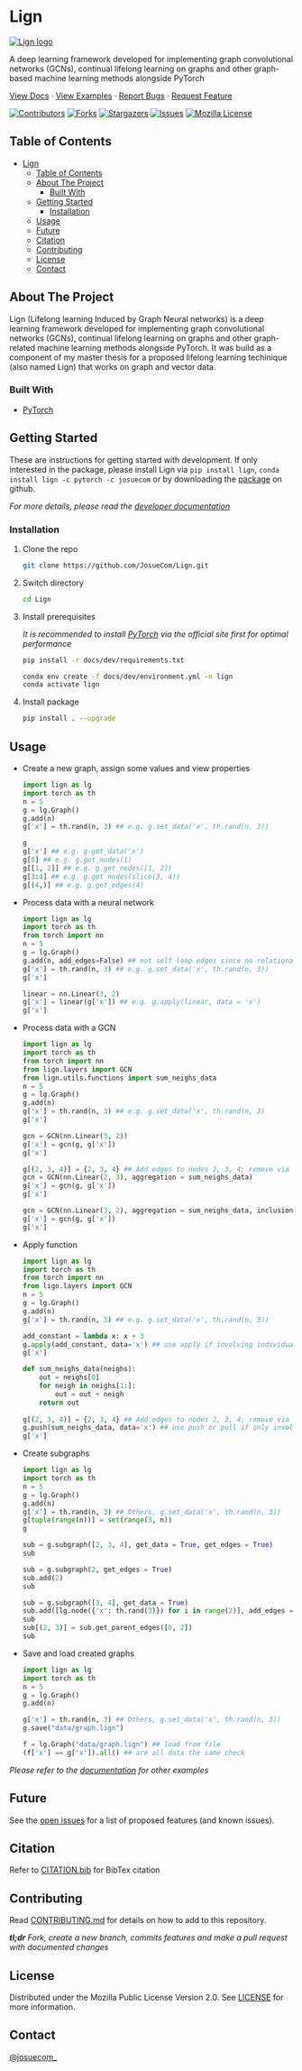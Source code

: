 # Lign

[![Lign logo](docs/imgs/logo.png "Lign logo")][repo-url]

A deep learning framework developed for implementing graph convolutional networks (GCNs), continual lifelong learning on graphs and other graph-based machine learning methods alongside PyTorch

[View Docs][docs-url]
·
[View Examples][examples-url]
·
[Report Bugs][bugs-url]
·
[Request Feature][bugs-url]

[![Contributors][contributors-shield]][contributors-url]
[![Forks][forks-shield]][forks-url]
[![Stargazers][stars-shield]][stars-url]
[![Issues][issues-shield]][issues-url]
[![Mozilla License][license-shield]][license-url]

## Table of Contents

- [Lign](#lign)
  - [Table of Contents](#table-of-contents)
  - [About The Project](#about-the-project)
    - [Built With](#built-with)
  - [Getting Started](#getting-started)
    - [Installation](#installation)
  - [Usage](#usage)
  - [Future](#future)
  - [Citation](#citation)
  - [Contributing](#contributing)
  - [License](#license)
  - [Contact](#contact)

## About The Project

Lign (Lifelong learning Induced by Graph Neural networks) is a deep learning framework developed for implementing graph convolutional networks (GCNs), continual lifelong learning on graphs and other graph-related machine learning methods alongside PyTorch. It was build as a component of my master thesis for a proposed lifelong learning techinique (also named Lign) that works on graph and vector data.

### Built With

- [PyTorch](https://pytorch.org)

## Getting Started

These are instructions for getting started with development. If only interested in the package, please install Lign via ``pip install lign``, ``conda install lign -c pytorch -c josuecom`` or by downloading the [package][release-url] on github.

_For more details, please read the [developer documentation](docs/dev)_

### Installation

1. Clone the repo

   ```sh
   git clone https://github.com/JosueCom/Lign.git
   ```

2. Switch directory

   ```sh
   cd Lign
   ```

3. Install prerequisites

   _It is recommended to install [PyTorch](https://pytorch.org) via the official site first for optimal performance_

   ```sh
   pip install -r docs/dev/requirements.txt
   ```

   ```sh
   conda env create -f docs/dev/environment.yml -n lign
   conda activate lign
   ```

4. Install package

   ```sh
   pip install . --upgrade
   ```

## Usage

* Create a new graph, assign some values and view properties

   ```python
   import lign as lg
   import torch as th
   n = 5
   g = lg.Graph()
   g.add(n)
   g['x'] = th.rand(n, 3) ## e.g. g.set_data('x', th.rand(n, 3))
   
   g
   g['x'] ## e.g. g.get_data('x')
   g[0] ## e.g. g.get_nodes(1)
   g[[1, 2]] ## e.g. g.get_nodes([1, 2])
   g[3:4] ## e.g. g.get_nodes(slice(3, 4))
   g[(4,)] ## e.g. g.get_edges(4)
   ```

* Process data with a neural network

   ```python
   import lign as lg
   import torch as th
   from torch import nn
   n = 5
   g = lg.Graph()
   g.add(n, add_edges=False) ## not self loop edges since no relational data present
   g['x'] = th.rand(n, 3) ## e.g. g.set_data('x', th.rand(n, 3))
   g['x']
   
   linear = nn.Linear(3, 2)
   g['x'] = linear(g['x']) ## e.g. g.apply(linear, data = 'x')
   g['x']
   ```

* Process data with a GCN

   ```python
   import lign as lg
   import torch as th
   from torch import nn
   from lign.layers import GCN
   from lign.utils.functions import sum_neighs_data
   n = 5
   g = lg.Graph()
   g.add(n)
   g['x'] = th.rand(n, 3) ## e.g. g.set_data('x', th.rand(n, 3)
   g['x']
   
   gcn = GCN(nn.Linear(3, 2))
   g['x'] = gcn(g, g['x'])
   g['x']
   
   g[(2, 3, 4)] = {2, 3, 4} ## Add edges to nodes 2, 3, 4; remove via g.remove_edges()
   gcn = GCN(nn.Linear(2, 3), aggregation = sum_neighs_data)
   g['x'] = gcn(g, g['x'])
   g['x']
   
   gcn = GCN(nn.Linear(3, 2), aggregation = sum_neighs_data, inclusion = nn.Linear(2, 3))
   g['x'] = gcn(g, g['x'])
   g['x']
   ```

* Apply function

   ```python
   import lign as lg
   import torch as th
   from torch import nn
   from lign.layers import GCN
   n = 5
   g = lg.Graph()
   g.add(n)
   g['x'] = th.rand(n, 3) ## e.g. g.set_data('x', th.rand(n, 3))
   
   add_constant = lambda x: x + 3
   g.apply(add_constant, data='x') ## use apply if involving individual nodes
   g['x']
   
   def sum_neighs_data(neighs):
       out = neighs[0]
       for neigh in neighs[1:]:
           out = out + neigh
       return out
    
   g[(2, 3, 4)] = {2, 3, 4} ## Add edges to nodes 2, 3, 4; remove via g.remove_edges()
   g.push(sum_neighs_data, data='x') ## use push or pull if only involving multiple nodes
   g['x']
   ```

* Create subgraphs

   ```python
   import lign as lg
   import torch as th
   n = 5
   g = lg.Graph()
   g.add(n)
   g['x'] = th.rand(n, 3) ## Others, g.set_data('x', th.rand(n, 3))
   g[tuple(range(n))] = set(range(3, n))
   g
   
   sub = g.subgraph([2, 3, 4], get_data = True, get_edges = True)
   sub
   
   sub = g.subgraph(2, get_edges = True)
   sub.add(2)
   sub
   
   sub = g.subgraph([3, 4], get_data = True)
   sub.add([lg.node({'x': th.rand(3)}) for i in range(2)], add_edges = False)
   sub
   sub[(2, 3)] = sub.get_parent_edges([0, 2])
   sub
   ```

* Save and load created graphs

   ```python
   import lign as lg
   import torch as th
   n = 5
   g = lg.Graph()
   g.add(n)
   
   g['x'] = th.rand(n, 3) ## Others, g.set_data('x', th.rand(n, 3))
   g.save("data/graph.lign")
   
   f = lg.Graph("data/graph.lign") ## load from file
   (f['x'] == g['x']).all() ## are all data the same check
   ```

_Please refer to the [documentation](docs/examples) for other examples_

## Future

See the [open issues][issues-url] for a list of proposed features (and known issues).

## Citation

Refer to [CITATION.bib](docs/CITATION.bib) for BibTex citation

## Contributing

Read [CONTRIBUTING.md](docs/CONTRIBUTING.md) for details on how to add to this repository.

_**tl;dr** Fork, create a new branch, commits features and make a pull request with documented changes_

## License

Distributed under the Mozilla Public License Version 2.0. See [LICENSE](LICENSE) for more information.

## Contact

[@josuecom_](https://github.com/JosueCom)

[contributors-shield]: https://img.shields.io/github/contributors/JosueCom/Lign.svg?style=for-the-badge
[contributors-url]: https://github.com/JosueCom/Lign/graphs/contributors
[forks-shield]: https://img.shields.io/github/forks/JosueCom/Lign.svg?style=for-the-badge
[forks-url]: https://github.com/JosueCom/Lign/network/members
[stars-shield]: https://img.shields.io/github/stars/JosueCom/Lign.svg?style=for-the-badge
[stars-url]: https://github.com/JosueCom/Lign/stargazers
[issues-shield]: https://img.shields.io/github/issues/JosueCom/Lign.svg?style=for-the-badge
[issues-url]: https://github.com/JosueCom/Lign/issues
[license-shield]: https://img.shields.io/github/license/JosueCom/Lign.svg?style=for-the-badge
[license-url]: https://github.com/JosueCom/Lign/blob/master/LICENSE
[product-screenshot]: images/screenshot.png
[docs-url]: https://github.com/JosueCom/Lign/tree/master/docs
[examples-url]: https://github.com/JosueCom/Lign/tree/master/docs/examples
[bugs-url]: https://github.com/JosueCom/Lign/issues
[release-url]: https://github.com/JosueCom/Lign/releases
[issues-url]: https://github.com/JosueCom/Lign/issues
[repo-url]: https://github.com/JosueCom/Lign
